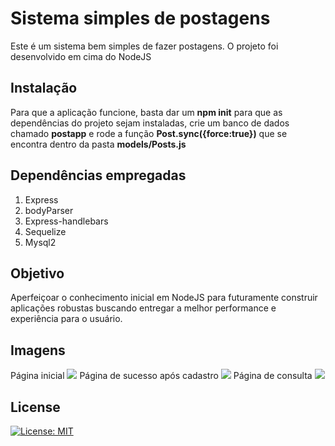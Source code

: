 # Sistema simples de postagens

Este é um sistema bem simples de fazer postagens. O projeto foi desenvolvido em cima do NodeJS

## Instalação

Para que a aplicação funcione, basta dar um **npm init** para que as dependências do projeto sejam instaladas, crie um banco de dados chamado **postapp** e rode a função **Post.sync({force:true})** que se encontra dentro da pasta **models/Posts.js**

## Dependências empregadas
1. Express
2. bodyParser
3. Express-handlebars
4. Sequelize
5. Mysql2

## Objetivo
Aperfeiçoar o conhecimento inicial em NodeJS para futuramente construir aplicações robustas buscando entregar a melhor performance e experiência para o usuário.

## Imagens
Página inicial
![](/img/pagina_inicial.png)
Página de sucesso após cadastro
![](/img/pagina_sucesso.png)
Página de consulta
![](/img/pagina_consulta.png)

## License
[![License: MIT](https://img.shields.io/badge/License-MIT-yellow.svg)](https://opensource.org/licenses/MIT)
